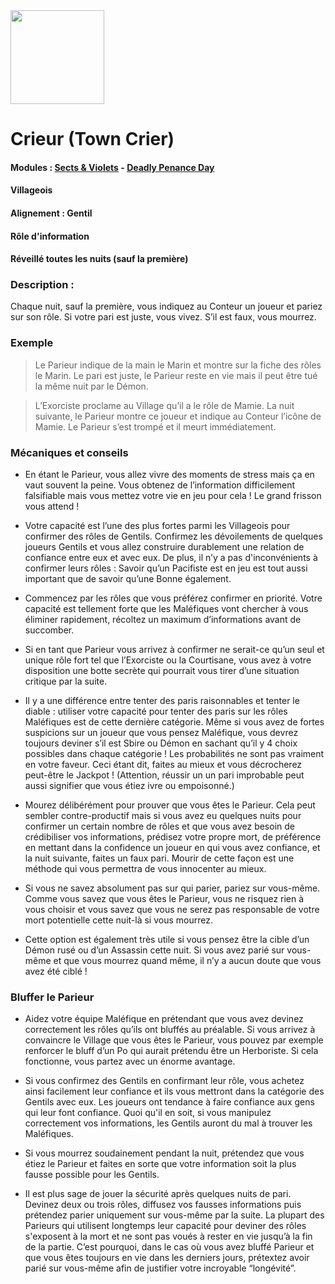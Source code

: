 <img src="https://github.com/brain-academy/wiki/blob/master/public/img/blood-on-the-clocktower/roles/towncrier.png?raw=true" height="150"> 

# Crieur (Town Crier)

#### Modules : [Sects & Violets](https://brain-academy.github.io/wiki/blood-on-the-clocktower/modules/sects-and-violets) - [Deadly Penance Day](https://brain-academy.github.io/wiki/blood-on-the-clocktower/modules/deadly-penance-day)
#### Villageois
#### Alignement : Gentil 
#### Rôle d'information
#### Réveillé toutes les nuits (sauf la première)

### Description :
Chaque nuit, sauf la première, vous indiquez au Conteur un joueur et pariez sur son rôle.
Si votre pari est juste, vous vivez. S’il est faux, vous mourrez.


### Exemple
> Le Parieur indique de la main le Marin et montre sur la fiche des rôles le Marin. Le pari est juste, le Parieur reste en vie mais il peut être tué la même nuit par le Démon.

> L’Exorciste proclame au Village qu’il a le rôle de Mamie. La nuit suivante, le Parieur montre ce joueur et indique au Conteur l’icône de Mamie. Le Parieur s’est trompé et il meurt immédiatement.


### Mécaniques et conseils
- En étant le Parieur, vous allez vivre des moments de stress mais ça en vaut souvent la peine. Vous obtenez de l’information difficilement falsifiable mais vous mettez votre vie en jeu pour cela ! Le grand frisson vous attend ! 

- Votre capacité est l’une des plus fortes parmi les Villageois pour confirmer des rôles de Gentils. Confirmez les dévoilements de quelques joueurs Gentils et vous allez construire durablement une relation de confiance entre eux et avec eux. De plus, il n’y a pas d'inconvénients à confirmer leurs rôles : Savoir qu’un Pacifiste est en jeu est tout aussi important que de savoir qu’une Bonne également.

- Commencez par les rôles que vous préférez confirmer en priorité. Votre capacité est tellement forte que les Maléfiques vont chercher à vous éliminer rapidement, récoltez un maximum d’informations avant de succomber.

- Si en tant que Parieur vous arrivez à confirmer ne serait-ce qu’un seul et unique rôle fort tel que l’Exorciste ou la Courtisane, vous avez à votre disposition une botte secrète qui pourrait vous tirer d’une situation critique par la suite.

- Il y a une différence entre tenter des paris raisonnables et tenter le diable : utiliser votre capacité pour tenter des paris sur les rôles Maléfiques est de cette dernière catégorie. Même si vous avez de fortes suspicions sur un joueur que vous pensez Maléfique, vous devrez toujours deviner s’il est Sbire ou Démon en sachant qu’il y 4 choix possibles dans chaque catégorie ! Les probabilités ne sont pas vraiment en votre faveur. Ceci étant dit, faites au mieux et vous décrocherez peut-être le Jackpot ! (Attention, réussir un un pari improbable peut aussi signifier que vous étiez ivre ou empoisonné.)

- Mourez délibérément pour prouver que vous êtes le Parieur. Cela peut sembler contre-productif mais si vous avez eu quelques nuits pour confirmer un certain nombre de rôles et que vous avez besoin de crédibiliser vos informations, prédisez votre propre mort, de préférence en mettant dans la confidence un joueur en qui vous avez confiance, et la nuit suivante, faites un faux pari. Mourir de cette façon est une méthode qui vous permettra de vous innocenter au mieux.

- Si vous ne savez absolument pas sur qui parier, pariez sur vous-même. Comme vous savez que vous êtes le Parieur, vous ne risquez rien à vous choisir et vous savez que vous ne serez pas responsable de votre mort potentielle cette nuit-là si vous mourrez.

- Cette option est également très utile si vous pensez être la cible d’un Démon rusé ou d’un Assassin cette nuit. Si vous avez parié sur vous-même et que vous mourrez quand même, il n’y a aucun doute que vous avez été ciblé !

### Bluffer le Parieur
- Aidez votre équipe Maléfique en prétendant que vous avez devinez correctement les rôles qu’ils ont bluffés au préalable. Si vous arrivez à convaincre le Village que vous êtes le Parieur, vous pouvez par exemple renforcer le bluff d’un Po qui aurait prétendu être un Herboriste. Si cela fonctionne, vous partez avec un énorme avantage.

- Si vous confirmez des Gentils en confirmant leur rôle, vous achetez ainsi facilement leur confiance et ils vous mettront dans la catégorie des Gentils avec eux. Les joueurs ont tendance à faire confiance aux gens qui leur font confiance. Quoi qu'il en soit, si vous manipulez correctement vos informations, les Gentils auront du mal à trouver les Maléfiques.

- Si vous mourrez soudainement pendant la nuit, prétendez que vous étiez le Parieur et faites en sorte que votre information soit la plus fausse possible pour les Gentils.

- Il est plus sage de jouer la sécurité après quelques nuits de pari. Devinez deux ou trois rôles, diffusez vos fausses informations puis prétendez parier uniquement sur vous-même par la suite. La plupart des Parieurs qui utilisent longtemps leur capacité pour deviner des rôles s'exposent à la mort et ne sont pas voués à rester en vie jusqu’à la fin de la partie. C’est pourquoi, dans le cas où vous avez bluffé Parieur et que vous êtes toujours en vie dans les derniers jours, prétextez avoir parié sur vous-même afin de justifier votre incroyable “longévité”.
